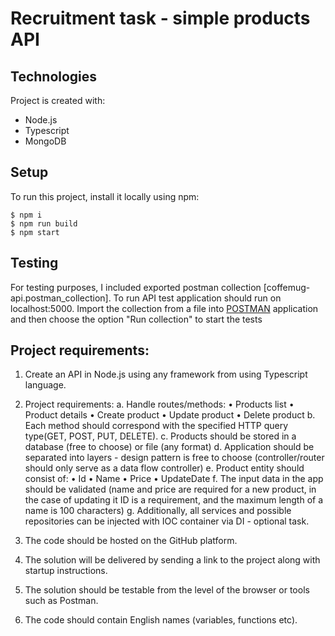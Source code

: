 # Recruitment task - simple products API

## Technologies
Project is created with:
* Node.js
* Typescript
* MongoDB

## Setup
To run this project, install it locally using npm:

```
$ npm i
$ npm run build
$ npm start
```

## Testing
For testing purposes, I included exported postman collection [coffemug-api.postman_collection]. 
To run API test application should run on localhost:5000. 
Import the collection from a file into [POSTMAN](https://www.postman.com/) application and then choose the option "Run collection" to start the tests

## Project requirements:
1.  Create an API in Node.js using any framework from
    using Typescript language.
    
2.  Project requirements:
    a. Handle routes/methods:
        • Products list
        • Product details
        • Create product
        • Update product
        • Delete product
    b.  Each method should correspond with the specified HTTP query type(GET, POST, PUT, DELETE).
    c.  Products should be stored in a database (free to choose) or file (any format)
    d.  Application should be separated into layers - design pattern is free to choose
        (controller/router should only serve as a data flow controller)
    e.  Product entity should consist of:
            • Id
            • Name
            • Price
            • UpdateDate
    f.  The input data in the app should be validated
        (name and price are required for a new product, in the case of
        updating it ID is a requirement, and the maximum length of a name is 100 characters)
    g.  Additionally, all services and possible repositories can be injected with
        IOC container via DI - optional task.

3.  The code should be hosted on the GitHub platform.

4.  The solution will be delivered by sending a link to the project along with
    startup instructions.

5.  The solution should be testable from the level of the browser or tools such as
    Postman.

6.   The code should contain English names (variables, functions etc).
